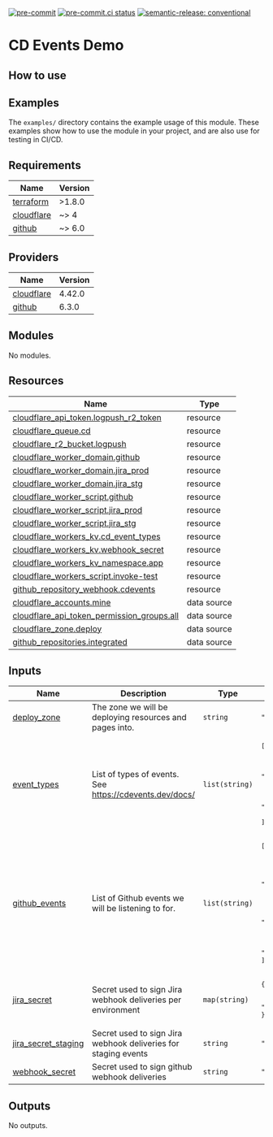 [![pre-commit](https://img.shields.io/badge/pre--commit-enabled-brightgreen?logo=pre-commit&logoColor=white)](https://github.com/pre-commit/pre-commit) [![pre-commit.ci status](https://results.pre-commit.ci/badge/github/brucellino/cdevents-demo/main.svg)](https://results.pre-commit.ci/latest/github/brucellino/cdevents-demo/main) [![semantic-release: conventional](https://img.shields.io/badge/semantic--release-conventional-e10079?logo=semantic-release)](https://github.com/semantic-release/semantic-release)

# CD Events Demo

## How to use

<!-- todo -->

## Examples

The `examples/` directory contains the example usage of this module.
These examples show how to use the module in your project, and are also use for testing in CI/CD.


<!-- BEGIN_TF_DOCS -->
## Requirements

| Name | Version |
|------|---------|
| <a name="requirement_terraform"></a> [terraform](#requirement\_terraform) | >1.8.0 |
| <a name="requirement_cloudflare"></a> [cloudflare](#requirement\_cloudflare) | ~> 4 |
| <a name="requirement_github"></a> [github](#requirement\_github) | ~> 6.0 |

## Providers

| Name | Version |
|------|---------|
| <a name="provider_cloudflare"></a> [cloudflare](#provider\_cloudflare) | 4.42.0 |
| <a name="provider_github"></a> [github](#provider\_github) | 6.3.0 |

## Modules

No modules.

## Resources

| Name | Type |
|------|------|
| [cloudflare_api_token.logpush_r2_token](https://registry.terraform.io/providers/cloudflare/cloudflare/latest/docs/resources/api_token) | resource |
| [cloudflare_queue.cd](https://registry.terraform.io/providers/cloudflare/cloudflare/latest/docs/resources/queue) | resource |
| [cloudflare_r2_bucket.logpush](https://registry.terraform.io/providers/cloudflare/cloudflare/latest/docs/resources/r2_bucket) | resource |
| [cloudflare_worker_domain.github](https://registry.terraform.io/providers/cloudflare/cloudflare/latest/docs/resources/worker_domain) | resource |
| [cloudflare_worker_domain.jira_prod](https://registry.terraform.io/providers/cloudflare/cloudflare/latest/docs/resources/worker_domain) | resource |
| [cloudflare_worker_domain.jira_stg](https://registry.terraform.io/providers/cloudflare/cloudflare/latest/docs/resources/worker_domain) | resource |
| [cloudflare_worker_script.github](https://registry.terraform.io/providers/cloudflare/cloudflare/latest/docs/resources/worker_script) | resource |
| [cloudflare_worker_script.jira_prod](https://registry.terraform.io/providers/cloudflare/cloudflare/latest/docs/resources/worker_script) | resource |
| [cloudflare_worker_script.jira_stg](https://registry.terraform.io/providers/cloudflare/cloudflare/latest/docs/resources/worker_script) | resource |
| [cloudflare_workers_kv.cd_event_types](https://registry.terraform.io/providers/cloudflare/cloudflare/latest/docs/resources/workers_kv) | resource |
| [cloudflare_workers_kv.webhook_secret](https://registry.terraform.io/providers/cloudflare/cloudflare/latest/docs/resources/workers_kv) | resource |
| [cloudflare_workers_kv_namespace.app](https://registry.terraform.io/providers/cloudflare/cloudflare/latest/docs/resources/workers_kv_namespace) | resource |
| [cloudflare_workers_script.invoke-test](https://registry.terraform.io/providers/cloudflare/cloudflare/latest/docs/resources/workers_script) | resource |
| [github_repository_webhook.cdevents](https://registry.terraform.io/providers/integrations/github/latest/docs/resources/repository_webhook) | resource |
| [cloudflare_accounts.mine](https://registry.terraform.io/providers/cloudflare/cloudflare/latest/docs/data-sources/accounts) | data source |
| [cloudflare_api_token_permission_groups.all](https://registry.terraform.io/providers/cloudflare/cloudflare/latest/docs/data-sources/api_token_permission_groups) | data source |
| [cloudflare_zone.deploy](https://registry.terraform.io/providers/cloudflare/cloudflare/latest/docs/data-sources/zone) | data source |
| [github_repositories.integrated](https://registry.terraform.io/providers/integrations/github/latest/docs/data-sources/repositories) | data source |

## Inputs

| Name | Description | Type | Default | Required |
|------|-------------|------|---------|:--------:|
| <a name="input_deploy_zone"></a> [deploy\_zone](#input\_deploy\_zone) | The zone we will be deploying resources and pages into. | `string` | `"brucellino.dev"` | no |
| <a name="input_event_types"></a> [event\_types](#input\_event\_types) | List of types of events. See https://cdevents.dev/docs/ | `list(string)` | <pre>[<br>  "cdevents-core",<br>  "cdevents-scm",<br>  "cdevents-ci",<br>  "cdevents-test",<br>  "cdevents-cd",<br>  "cdevents-ops",<br>  "cdevents-ticket"<br>]</pre> | no |
| <a name="input_github_events"></a> [github\_events](#input\_github\_events) | List of Github events we will be listening to for. | `list(string)` | <pre>[<br>  "check_run",<br>  "issue_comment",<br>  "issues",<br>  "label",<br>  "pull_request",<br>  "pull_request_review",<br>  "push",<br>  "registry_package",<br>  "release",<br>  "workflow_job",<br>  "workflow_run"<br>]</pre> | no |
| <a name="input_jira_secret"></a> [jira\_secret](#input\_jira\_secret) | Secret used to sign Jira webhook deliveries per environment | `map(string)` | <pre>{<br>  "production": "secret",<br>  "staging": "secret"<br>}</pre> | no |
| <a name="input_jira_secret_staging"></a> [jira\_secret\_staging](#input\_jira\_secret\_staging) | Secret used to sign Jira webhook deliveries for staging events | `string` | `"secret"` | no |
| <a name="input_webhook_secret"></a> [webhook\_secret](#input\_webhook\_secret) | Secret used to sign github webhook deliveries | `string` | `"secret"` | no |

## Outputs

No outputs.
<!-- END_TF_DOCS -->
